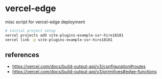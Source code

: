 # vercel-edge

misc script for vercel-edge deployment

```sh
# initial project setup
vercel projects add vite-plugins-example-ssr-hiro18181
vercel link -p vite-plugins-example-ssr-hiro18181
```

## references

- https://vercel.com/docs/build-output-api/v3/configuration#routes
- https://vercel.com/docs/build-output-api/v3/primitives#edge-functions
